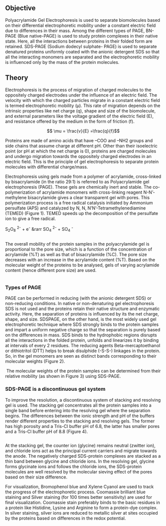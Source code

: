 ## Objective 

Polyacrylamide Gel Electrophoresis is used to separate biomolecules based on their differential
electrophoretic mobility under a constant electric field due to differences in their mass. Among the different
types of PAGE, BN-PAGE (Blue native-PAGE) is used to study protein complexes in their native state. Here,
all the interactions between proteins in their folded form are retained. SDS-PAGE (Sodium dodecyl sulphate-
PAGE) is used to separate denatured proteins uniformly coated with the anionic detergent SDS so that all the
interacting monomers are separated and the electrophoretic mobility is influenced only by the mass of the
protein molecules.


## Theory

Electrophoresis is the process of migration of charged molecules to the oppositely charged electrodes under
the influence of an electric field. The velocity with which the charged particles migrate in a constant electric
field is termed electrophoretic mobility (μ). This rate of migration depends on the intrinsic properties like net
charge (q), shape and size of the biomolecule, and external parameters like the voltage gradient of the electric
field (E), and resistance offered by the medium in the form of friction (f).

$$ \mu = \frac{v}{E} =\frac{q}{f}$$



Proteins are made of amino acids that have –COO and –NH2 groups and side chains that assume charge at
different pH. Other than their isoelectric point (or pH at which the net charge is 0), proteins are charged
molecules and undergo migration towards the oppositely charged electrodes in an electric field. This is the
principle of gel electrophoresis to separate protein molecules with differential charge/mass.  

Electrophoresis using gels made from a polymer of acrylamide, cross-linked by bisacrylamide (in the ratio
29:1) is referred to as Polyacrylamide gel electrophoresis (PAGE). These gels are chemically inert and stable.
The co-polymerization of acrylamide monomers with cross-linking reagent N-N’-methylene bisacrylamide
gives a clear transparent gel with pores. This polymerization process is a free radical catalysis initiated by
Ammonium persulfate (APS) and catalyzed by N, N, N’N’-Tetramethylenediamine (TEMED) (Figure 1).
TEMED speeds up the decomposition of the persulfate ion to give a free radical.

S<sub>2</sub>O<sub>8</sub> <sup>2-</sup> + e<sup>-</sup> &rarr SO<sub>4</sub> <sup>2-</sup> + SO<sub>4</sub> <sup>-</sup>

<img>

The overall mobility of the protein samples in the polyacrylamide gel is proportional to the pore size, which
is a function of the concentration of acrylamide (%T) as well as that of bisacrylamide (%C). The pore size
decreases with an increase in the acrylamide content (%T). Based on the molecular weight of the proteins to
be analysed, gels of varying acrylamide content (hence different pore size) are used.

<img>


### Types of PAGE
PAGE can be performed in reducing (with the anionic detergent SDS) or non-reducing conditions. In native
or non-denaturing gel electrophoresis SDS is not used and the proteins retain their native structure and
enzymatic activity. Here, the separation of proteins is influenced by its the net charge, shape, and size. SDSPAGE,
on the other hand, is the most widely used gel electrophoretic technique where SDS strongly binds to
the protein samples and impart a uniform negative charge so that the separation is purely based on the
differences in mass. SDS binds to the hydrophobic regions disrupts all the interactions in the folded protein,
unfolds and linearizes it by binding at intervals of every 2 residues. The reducing agents Beta-mercaptoethanol
or dithiotritol (DTT) helps to break disulphide (-S-S-) linkages in the protein. So, in the gel monomers are
seen as distinct bands corresponding to their molecular weights (Figure 2).

<img>
The molecular weights of the protein samples can be determined from their relative mobility (as shown in
Figure 3) using SDS-PAGE.
<img>

### SDS-PAGE is a discontinuous gel system
To improve the resolution, a discontinuous system of stacking and resolving gel is used. The stacking gel
concentrates all the protein samples into a single band before entering into the resolving gel where the
separation begins. The differences between the ionic strength and pH of the buffers render different
properties to the stacking and resolving gels. The former has high porosity and a Tris-Cl buffer pH of 6.8,
the latter has smaller pores and a Tris-Cl buffer pH of 8.8 (Figure 4).

<img>

At the stacking gel, the counter ion (glycine) remains neutral (zwitter ion), and chloride ions act as the
principal current carriers and migrate towards the anode. The negatively charged SDS-protein complexes are
stacked as a thin band between glycine and chloride ions. In the resolving gel, glycine forms glycinate ions
and follows the chloride ions, the SDS-protein molecules are well resolved by the molecular sieving effect
of the pores based on their size difference.  

For visualization, Bromophenol blue and Xylene Cyanol are used to track the progress of the electrophoretic
process. Coomassie brilliant blue staining and Silver staining (for 100 times better sensitivity) are used for
final visualization. Coomassie stain preferably binds to the basic residues in a protein like Histidine, Lysine
and Arginine to form a protein-dye complex. In silver staining, silver ions are reduced to metallic silver at
sites occupied by the proteins based on differences in the redox potential.

<script id="MathJax-script" async src="https://cdn.jsdelivr.net/npm/mathjax@3/es5/tex-mml-chtml.js"></script>
